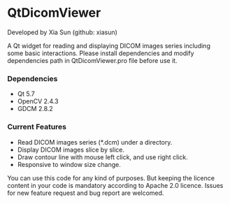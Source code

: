 # QtDicomViewer

Developed by Xia Sun (github: xiasun)

A Qt widget for reading and displaying DICOM images series including some basic interactions.
Please install dependencies and modify dependencies path in QtDicomViewer.pro file before use it.

### Dependencies
 - Qt 5.7
 - OpenCV 2.4.3
 - GDCM 2.8.2

### Current Features
 - Read DICOM images series (*.dcm) under a directory.
 - Display DICOM images slice by slice.
 - Draw contour line with mouse left click, and use right click.
 - Responsive to window size change.

You can use this code for any kind of purposes. But keeping the licence content in your code is mandatory according to Apache 2.0 licence.
Issues for new feature request and bug report are welcomed.